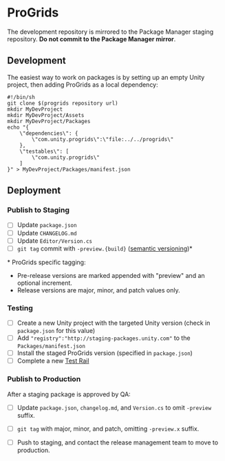 # ProGrids

The development repository is mirrored to the Package Manager staging repository. **Do not commit to the Package Manager mirror**.

## Development

The easiest way to work on packages is by setting up an empty Unity project, then adding ProGrids as a local dependency:

```
#!/bin/sh
git clone $(progrids repository url)
mkdir MyDevProject
mkdir MyDevProject/Assets
mkdir MyDevProject/Packages
echo "{
	\"dependencies\": {
		\"com.unity.progrids\":\"file:../../progrids\"
	},
	\"testables\": [
		\"com.unity.progrids\"
	]
}" > MyDevProject/Packages/manifest.json
```

## Deployment

### Publish to Staging

- [ ] Update `package.json`
- [ ] Update `CHANGELOG.md`
- [ ] Update `Editor/Version.cs`
- [ ] `git tag` commit with `-preview.{build}` ([semantic versioning](https://semver.org/))\*

\* ProGrids specific tagging:

- Pre-release versions are marked appended with "preview" and an optional increment.
- Release versions are major, minor, and patch values only.

### Testing

- [ ] Create a new Unity project with the targeted Unity version (check in `package.json` for this value)
- [ ] Add `"registry":"http://staging-packages.unity.com"` to the `Packages/manifest.json`
- [ ] Install the staged ProGrids version (specified in `package.json`)
- [ ] Complete a new [Test Rail](https://qatestrail.hq.unity3d.com/index.php?/projects/overview/31)

### Publish to Production

After a staging package is approved by QA:

- [ ] Update `package.json`, `changelog.md`, and `Version.cs` to omit `-preview` suffix.
- [ ] `git tag` with major, minor, and patch, omitting `-preview.x` suffix.
- [ ] Push to staging, and contact the release management team to move to production.

